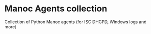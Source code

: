# Manoc Agents collection 

Collection of Python Manoc agents (for ISC DHCPD, Windows logs and more)
